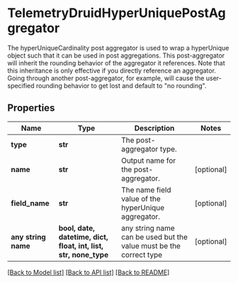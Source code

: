 # TelemetryDruidHyperUniquePostAggregator

The hyperUniqueCardinality post aggregator is used to wrap a hyperUnique object such that it can be used in post aggregations. This post-aggregator will inherit the rounding behavior of the aggregator it references. Note that this inheritance is only effective if you directly reference an aggregator. Going through another post-aggregator, for example, will cause the user-specified rounding behavior to get lost and default to \"no rounding\".
## Properties
Name | Type | Description | Notes
------------ | ------------- | ------------- | -------------
**type** | **str** | The post-aggregator type. | 
**name** | **str** | Output name for the post-aggregator. | [optional] 
**field_name** | **str** | The name field value of the hyperUnique aggregator. | [optional] 
**any string name** | **bool, date, datetime, dict, float, int, list, str, none_type** | any string name can be used but the value must be the correct type | [optional]

[[Back to Model list]](../README.md#documentation-for-models) [[Back to API list]](../README.md#documentation-for-api-endpoints) [[Back to README]](../README.md)



